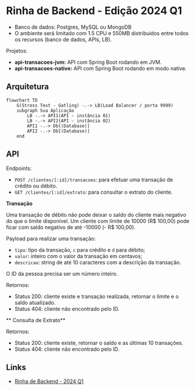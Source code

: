 # Rinha de Backend - Edição 2024 Q1

- Banco de dados: Postgres, MySQL ou MongoDB
- O ambiente será limitado com 1.5 CPU e 550MB distribuídos entre todos os recursos (banco de dados, APIs, LB).

Projetos:

- **api-transacoes-jvm:** API com Spring Boot rodando em JVM.
- **api-transacoes-native:** API com Spring Boot rodando em modo native.

## Arquitetura

```mermaid
flowchart TD
    G(Stress Test - Gatling) -.-> LB(Load Balancer / porta 9999)
    subgraph Sua Aplicação
        LB -.-> API1(API - instância 01)
        LB -.-> API2(API - instância 02)
        API1 -.-> Db[(Database)]
        API2 -.-> Db[(Database)]
    end
```

## API

Endpoints:

- `POST /clientes/[:id]/transacoes`: para efetuar uma transação de crédito ou débito.
- `GET /clientes/[:id]/extrato`: para consultar o extrato do cliente.

**Transação**

Uma transação de débito não pode deixar o saldo do cliente mais negativo do que o limite disponível.
Um cliente com limite de 10000 (R$ 100,00) pode ficar com saldo negativo de até -10000 (- R$ 100,00).

Payload para realizar uma transação:

- `tipo`: tipo da transação, `c` para crédito e `d` para débito;
- `valor`: inteiro com o valor da transação em centavos;
- `descricao`: string de até 10 caracteres com a descrição da transação.

O ID da pessoa precisa ser um número inteiro.

Retornos:

- Status 200: cliente existe e transação realizada, retornar o limite e o saldo atualizado.
- Status 404: cliente não encontrado pelo ID.

** Consulta de Extrato**

Retornos:

- Status 200: cliente existe, retornar o saldo e as últimas 10 transações.
- Status 404: cliente não encontrado pelo ID.

## Links

- [Rinha de Backend - 2024 Q1](https://github.com/zanfranceschi/rinha-de-backend-2024-q1)

